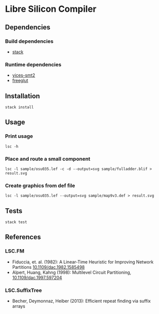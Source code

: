 # Libre Silicon Compiler

## Dependencies

### Build dependencies

- [stack](https://www.stackage.org/)


### Runtime dependencies

- [yices-smt2](http://yices.csl.sri.com/)
- [freeglut](http://freeglut.sourceforge.net/)


## Installation

`stack install`

## Usage

### Print usage

`lsc -h`  


### Place and route a small component

`lsc -l sample/osu035.lef -c -d --output=svg sample/fulladder.blif > result.svg`  


### Create graphics from def file

`lsc -l sample/osu035.lef --output=svg sample/map9v3.def > result.svg`  


## Tests

`stack test`  


## References

### LSC.FM

- Fiduccia, et. al. (1982): A Linear-Time Heuristic for Improving Network Partitions [10.1109/dac.1982.1585498](https://doi.org/10.1109/dac.1982.1585498)
- Alpert, Huang, Kahng (1998): Multilevel Circuit Partitioning, [10.1109/dac.1997.597204](https://doi.org/10.1109/dac.1997.597204)

### LSC.SuffixTree

- Becher, Deymonnaz, Heiber (2013): Efficient repeat finding via suffix arrays
